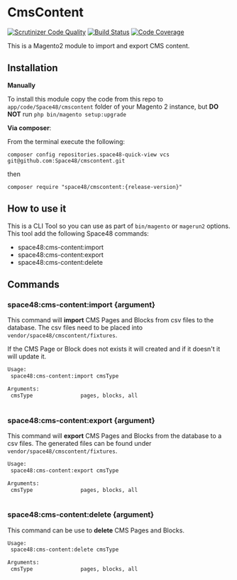 # CmsContent
[![Scrutinizer Code Quality](https://scrutinizer-ci.com/g/Space48/cmscontent/badges/quality-score.png?b=master&s=7fd57a34a606d6f4f48fe992c1a223fd91180bb3)](https://scrutinizer-ci.com/g/Space48/cmscontent/?branch=master)
[![Build Status](https://scrutinizer-ci.com/g/Space48/cmscontent/badges/build.png?b=master&s=ea037c357a0630745b155e04ac62102d0ccabd20)](https://scrutinizer-ci.com/g/Space48/cmscontent/build-status/master)
[![Code Coverage](https://scrutinizer-ci.com/g/Space48/cmscontent/badges/coverage.png?b=master&s=c0181361e9ef048554f358b212b9f27937e1c6bd)](https://scrutinizer-ci.com/g/Space48/cmscontent/?branch=master)

This is a Magento2 module to import and export CMS content.

## Installation

**Manually** 

To install this module copy the code from this repo to `app/code/Space48/cmscontent` folder of your Magento 2 instance, but **DO NOT** run `php bin/magento setup:upgrade`

**Via composer**:

From the terminal execute the following:

`composer config repositories.space48-quick-view vcs git@github.com:Space48/cmscontent.git`

then

`composer require "space48/cmscontent:{release-version}"`

## How to use it
This is a CLI Tool so you can use as part of `bin/magento` or `magerun2` options.
This tool add the following Space48 commands:
- space48:cms-content:import
- space48:cms-content:export
- space48:cms-content:delete

## Commands
### space48:cms-content:import {argument}
This command will **import** CMS Pages and Blocks from csv files to the database.
The csv files need to be placed into `vendor/space48/cmscontent/fixtures`.

If the CMS Page or Block does not exists it will created and if it doesn't it will update it.

```bash
Usage:
 space48:cms-content:import cmsType

Arguments:
 cmsType               pages, blocks, all
    
```
### space48:cms-content:export {argument}
This command will **export** CMS Pages and Blocks from the database to a csv files.
The generated files can be found under `vendor/space48/cmscontent/fixtures`.

```bash
Usage:
 space48:cms-content:export cmsType

Arguments:
 cmsType               pages, blocks, all
    
```
### space48:cms-content:delete {argument}
This command can be use to **delete** CMS Pages and Blocks.

```bash
Usage:
 space48:cms-content:delete cmsType

Arguments:
 cmsType               pages, blocks, all
    
```
